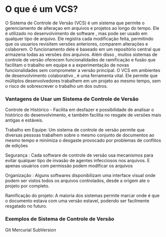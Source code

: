 # O que é um VCS?

O Sistema de Controle de Versão (VCS) é um sistema que permite o gerenciamento de alteraçao em arquivos e projetos ao longo do tempo. Ele é utilizado no desenvolvimento de software , mas pode ser usado em qualquer tipo de arquivo. Ele registra cada modificação feita, permitindo que os usuarios revisitem versões anteriores, comparem alterações e colaborem. O funcionamento dele é baseado em um repositório central que armazena todas as versões dos arquivos. Além disso , muitos sistemas de controle de versão oferecem funcionalidades de ramificação e fusão que facilitam o trabalho em equipe e a experimentação de novas funcionalidades sem comprometer a versão principal. O VCS em ambientes de desenvolvimento colaborativo , é uma ferramenta vital. Ele permite que múltiplos desenvolvedores trabalhem em um projeto ao mesmo tempo, sem o risco de sobrescrever o trabalho um dos outros.

### Vantagens de Usar um Sistema de Controle de Versão

Controle de Histórico - Facilita em desfazer e possibilidade de analisar o histórico do desenvolvimento, e também facilita no resgate de versões mais antigas e estáveis.

Trabalho em Equipe: Um sistema de controle de versão permite que diversas pessoas trabalhem sobre o mesmo conjunto de documentos ao mesmo tempo e minimiza o desgaste provocado por problemas de conflitos de edições

Segurança : Cada software de controle de versão usa mecanismos para evitar qualquer tipo de invasão de agentes infecciosos nos arquivos. E apenas usuários com permissão podem modificar os arquivos

Organização : Alguns softwares disponibilizam uma interface visual onde podem ser vistos todos os arquivos controlados, desde a origem ate o projeto por completo.

Ramificação do projeto: A maioria dos sistemas permite marcar onde é que o documento estava com uma versão estavel, podendo ser facilmente resgatado no futuro.

### Exemplos de Sistema de Controle de Versão

Git
Mercurial
SubVersion
